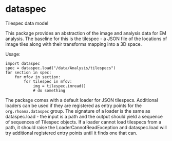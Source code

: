# dataspec
Tilespec data model

This package provides an abstraction of the image and analysis data for
EM analysis. The baseline for this is the tilespec - a JSON file of the
locations of image tiles along with their transforms mapping into a 3D space.

Usage:

    import dataspec
    spec = dataspec.load("/data/Analysis/tilespecs")
    for section in spec:
        for mfov in section:
            for tilespec in mfov:
                img = tilespec.imread()
                # do something

The package comes with a default loader for JSON tilespecs. Additional loaders
can be used if they are registered as entry points for the `org.rhoana.dataspec`
group. The signature of a loader is the same as dataspec.load - the input
is a path and the output should yield a sequence of sequences of Tilespec
objects. If a loader cannot load tilespecs from a path, it should raise the
LoaderCannotReadException and dataspec.load will try additional registered
entry points until it finds one that can.
